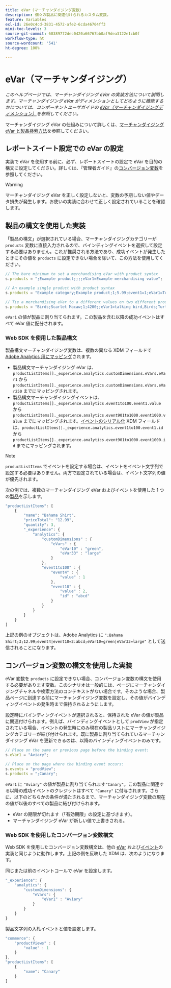 ```yaml
---
title: eVar（マーチャンダイジング変数）
description: 個々の製品に関連付けられるカスタム変数。
feature: Variables
exl-id: 26e0c4cd-3831-4572-afe2-6cda46704ff3
mini-toc-levels: 3
source-git-commit: 68389772dec0420a66767bb0af9dea3122e1cb0f
workflow-type: ht
source-wordcount: '541'
ht-degree: 100%

---
```


# eVar（マーチャンダイジング）

*このヘルプページでは、マーチャンダイジング eVar の実装方法について説明します。マーチャンダイジング eVar がディメンションとしてどのように機能するかについては、コンポーネントユーザガイドの [eVar（マーチャンダイジングディメンション）](/help/components/dimensions/evar-merchandising.md)を参照してください。*

マーチャンダイジング eVar の仕組みについて詳しくは、[マーチャンダイジング eVar と製品検索方法](https://experienceleague.adobe.com/docs/analytics/admin/admin-tools/conversion-variables/merchandising-evars.html?lang=ja)を参照してください。

## レポートスイート設定での eVar の設定

実装で eVar を使用する前に、必ず、レポートスイートの設定で eVar を目的の構文に設定してください。詳しくは、『管理者ガイド』の[コンバージョン変数](/help/admin/admin/c-manage-report-suites/c-edit-report-suites/conversion-var-admin/conversion-var-admin.md)を参照してください。

>[!WARNING]
>
>マーチャンダイジング eVar を正しく設定しないと、変数の予期しない値やデータ損失が発生します。お使いの実装に合わせて正しく設定されていることを確認します。

## 製品の構文を使用した実装

「製品の構文」が選択されている場合、マーチャンダイジングカテゴリーが `products` 変数に直接入力されるので、バインディングイベントを選択して設定する必要はありません。これが推奨される方法であり、成功イベントが発生したときにその値を `products` に設定できない場合を除いて、この方法を使用してください。

```js
// The bare minimum to set a merchandising eVar with product syntax
s.products = ";Example product;;;;eVar1=Example merchandising value";

// An example single product with product syntax
s.products = "Example category;Example product;1;5.99;event1=1;eVar1=Turtles";

// Tie a merchandising eVar to a different values on two different products
s.products = "Birds;Scarlet Macaw;1;4200;;eVar1=talking bird,Birds;Turtle dove;2;550;;eVar1=love birds";
```

`eVar1` の値が製品に割り当てられます。この製品を含む以降の成功イベントはすべて eVar 値に配分されます。

### Web SDK を使用した製品構文

製品構文マーチャンダイジング変数は、複数の異なる XDM フィールドで [Adobe Analytics 用にマッピング](https://experienceleague.adobe.com/docs/analytics/implementation/aep-edge/variable-mapping.html?lang=ja)されます。

* 製品構文マーチャンダイジング eVar は、`productListItems[]._experience.analytics.customDimensions.eVars.eVar1` から `productListItems[]._experience.analytics.customDimensions.eVars.eVar250` までにマッピングされます。
* 製品構文マーチャンダイジングイベントは、`productListItems[]._experience.analytics.event1to100.event1.value` から `productListItems[]._experience.analytics.event901to1000.event1000.value` までにマッピングされます。[イベントのシリアル化](events/event-serialization.md) XDM フィールドは、`productListItems[]._experience.analytics.event1to100.event1.id` から `productListItems[]._experience.analytics.event901to1000.event1000.id` までにマッピングされます。

>[!NOTE]
>
>`productListItems` でイベントを設定する場合は、イベントをイベント文字列で設定する必要はありません。両方で設定されている場合は、イベント文字列の値が優先されます。

次の例では、複数のマーチャンダイジング eVar およびイベントを使用した 1 つの[製品](products.md)を示します。

```js
"productListItems": [
    {
        "name": "Bahama Shirt",
        "priceTotal": "12.99",
        "quantity": 3,
        "_experience": {
            "analytics": {
                "customDimensions" : {
                    "eVars" : {
                        "eVar10" : "green",
                        "eVar33" : "large"
                    }
                },
                "event1to100" : {
                    "event4" : {
                        "value" : 1
                    },
                    "event10" : {
                        "value" : 2,
                        "id" : "abcd"
                    }
                }
            }
        }
    }
]
```

上記の例のオブジェクトは、Adobe Analytics に `";Bahama Shirt;3;12.99;event4|event10=2:abcd;eVar10=green|eVar33=large"` として送信されることになります。

## コンバージョン変数の構文を使用した実装

eVar 変数を `products` に設定できない場合、コンバージョン変数の構文を使用する必要があります変数。このシナリオは一般的には、ページにマーチャンダイジングチャネルや検索方法のコンテキストがない場合です。そのような場合、製品ページに到達する前にマーチャンダイジング変数を設定し、その値がバインディングイベントの発生時まで保持されるようにします。

設定時にバインディングイベントが選択されると、保持された eVar の値が製品に関連付けられます。例えば、バインディングイベントとして `prodView` が指定されている場合、イベントの発生時にのみ現在の製品リストにマーチャンダイジングカテゴリーが結び付けられます。既に製品に割り当てられているマーチャンダイジング eVar を更新できるのは、以降のバインディングイベントのみです。

```js
// Place on the same or previous page before the binding event:
s.eVar1 = "Aviary";

// Place on the page where the binding event occurs:
s.events = "prodView";
s.products = ";Canary";
```

`eVar1` に `"Aviary"` の値が製品に割り当てられます`"Canary"`。この製品に関連する以降の成功イベントのクレジットはすべて `"Canary"` に付与されます。さらに、以下のどちらかの条件が満たされるまで、マーチャンダイジング変数の現在の値が以後のすべての製品に結び付けられます。

* eVar の期限が切れます（「有効期限」の設定に基づきます）。
* マーチャンダイジング eVar が新しい値で上書きされる。

### Web SDK を使用したコンバージョン変数構文

Web SDK を使用したコンバージョン変数構文は、他の [eVar](evar.md) および[イベント](events/events-overview.md)の実装と同じように動作します。上記の例を反映した XDM は、次のようになります。

同じまたは前のイベントコールで eVar を設定します。

```js
"_experience": {
    "analytics": {
        "customDimensions": {
            "eVars": {
                "eVar1" : "Aviary"
            }
        }
    }
}
```

製品文字列の入札イベントと値を設定します。

```js
"commerce": {
    "productViews" : {
        "value" : 1
    }
},
"productListItems": [
    {
        "name": "Canary"
    }
]
```
